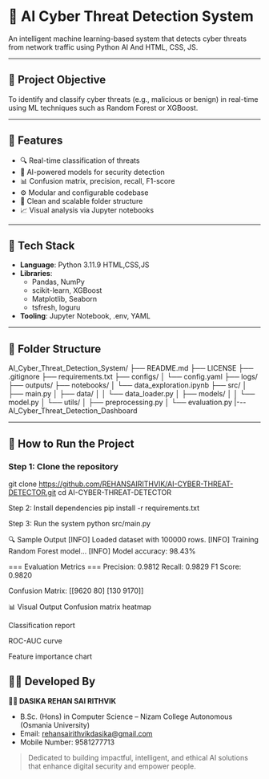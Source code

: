 # 🔐 AI Cyber Threat Detection System

An intelligent machine learning-based system that detects cyber threats from network traffic using Python AI And HTML, CSS, JS.

---

## 📌 Project Objective

To identify and classify cyber threats (e.g., malicious or benign) in real-time using ML techniques such as Random Forest or XGBoost.

---

## 🎯 Features

- 🔍 Real-time classification of threats
- 🤖 AI-powered models for security detection
- 📊 Confusion matrix, precision, recall, F1-score
- ⚙️ Modular and configurable codebase
- 📁 Clean and scalable folder structure
- 📈 Visual analysis via Jupyter notebooks

---

## 🧠 Tech Stack

- **Language**: Python 3.11.9
HTML,CSS,JS
- **Libraries**:
  - Pandas, NumPy
  - scikit-learn, XGBoost
  - Matplotlib, Seaborn
  - tsfresh, loguru
- **Tooling**: Jupyter Notebook, .env, YAML

---

## 📂 Folder Structure

AI_Cyber_Threat_Detection_System/
├── README.md
├── LICENSE
├── .gitignore
├── requirements.txt
├── configs/
│ └── config.yaml
├── logs/
├── outputs/
├── notebooks/
│ └── data_exploration.ipynb
├── src/
│ ├── main.py
│ ├── data/
│ │ └── data_loader.py
│ ├── models/
│ │ └── model.py
│ └── utils/
│ ├── preprocessing.py
│ └── evaluation.py
|---AI_Cyber_Threat_Detection_Dashboard

---

## 🚀 How to Run the Project

### Step 1: Clone the repository
git clone https://github.com/REHANSAIRITHVIK/AI-CYBER-THREAT-DETECTOR.git
cd AI-CYBER-THREAT-DETECTOR

Step 2: Install dependencies
pip install -r requirements.txt

Step 3: Run the system
python src/main.py
 
🔍 Sample Output
[INFO] Loaded dataset with 100000 rows.
[INFO] Training Random Forest model...
[INFO] Model accuracy: 98.43%

=== Evaluation Metrics ===
Precision:     0.9812
Recall:        0.9829
F1 Score:      0.9820

Confusion Matrix:
[[9620   80]
 [130  9170]]

📊 Visual Output
Confusion matrix heatmap

Classification report

ROC-AUC curve

Feature importance chart

## 🧑‍💻 Developed By

**👨‍💻 DASIKA REHAN SAI RITHVIK**  
- B.Sc. (Hons) in Computer Science – Nizam College Autonomous (Osmania University)    
- Email: rehansairithvikdasika@gmail.com
- Mobile Number: 9581277713

> Dedicated to building impactful, intelligent, and ethical AI solutions that enhance digital security and empower people.
